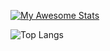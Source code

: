 [![My Awesome Stats](https://awesome-github-stats.azurewebsites.net/user-stats/IlhamApriansyah?cardType=github&theme=onedark)](https://git.io/awesome-stats-card)

![Top Langs](https://github-readme-stats.vercel.app/api/top-langs/?username=IlhamApriansyah&hide=scss,blade&theme=tokyonight)
